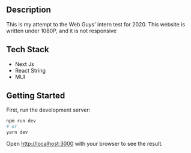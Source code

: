 ## Description

This is my attempt to the Web Guys' intern test for 2020. This website is written under 1080P, and it is not responsive

## Tech Stack

- Next Js
- React String
- MUI

## Getting Started

First, run the development server:

```bash
npm run dev
# or
yarn dev
```

Open [http://localhost:3000](http://localhost:3000) with your browser to see the result.


